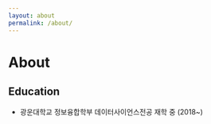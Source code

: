 ```yaml
---
layout: about
permalink: /about/
---
```


# About 
<!--author-->
## Education
- 광운대학교 정보융합학부 데이터사이언스전공 재학 중 (2018~)